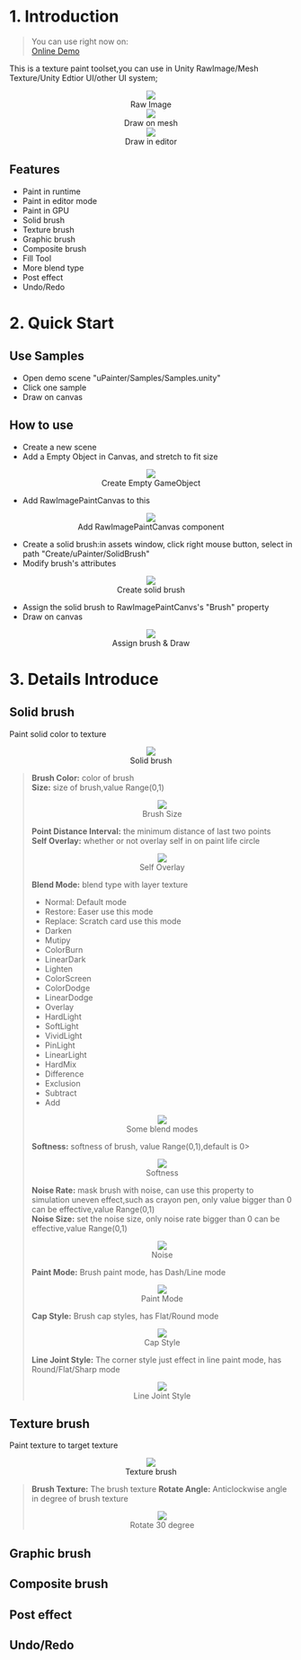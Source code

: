 # 1. Introduction
> You can use right now on:  
> [Online Demo](https://wingcd.github.io/upainter-demo/samples/)

This is a texture paint toolset,you can use in Unity RawImage/Mesh Texture/Unity Edtior UI/other UI system;
<div align=center>
 <img src="./images/intro-1.png"> </img>
 <br/>
 Raw Image
</div>

<div align=center>
 <img src="./images/intro-2.png"> </img>
 <br/>
 Draw on mesh
</div>

<div align=center>
 <img src="./images/intro-3.png"> </img>
 <br/>
 Draw in editor
</div>

## Features
* Paint in runtime
* Paint in editor mode
* Paint in GPU
* Solid brush
* Texture brush
* Graphic brush
* Composite brush
* Fill Tool
* More blend type
* Post effect
* Undo/Redo
# 2. Quick Start
## Use Samples
* Open demo scene "uPainter/Samples/Samples.unity" 
* Click one sample
* Draw on canvas
## How to use 
* Create a new scene
* Add a Empty Object in Canvas, and stretch to fit size
<div align=center>
 <img src="./images/create-1.png"> </img>
 <br/>
 Create Empty GameObject
</div>

* Add RawImagePaintCanvas to this 
<div align=center>
 <img src="./images/create-2.png"> </img>
 <br/>
 Add RawImagePaintCanvas component
</div>

* Create a solid brush:in assets window, click right mouse button, select in path "Create/uPainter/SolidBrush"
* Modify brush's attributes
<div align=center>
 <img src="./images/create-3.png"> </img>
 <br/>
 Create solid brush
</div>

* Assign the solid brush to RawImagePaintCanvs's "Brush" property
* Draw on canvas
<div align=center>
 <img src="./images/create-4.png"> </img>
 <br/>
 Assign brush & Draw
</div>

# 3. Details Introduce
## Solid brush 
Paint solid color to texture
<div align=center>
 <img src="./images/brush-1.png"> </img>
 <br/>
 Solid brush
</div>

> <b>Brush Color:</b> color of brush  
> <b>Size:</b> size of brush,value Range(0,1) 
>  
> <div align=center>  
> <img src="./images/brush-1-8.png"> </img>  
> <br/>  
> Brush Size 
> </div> 
> 
> <b>Point Distance Interval:</b> the minimum distance of last two points  
> <b>Self Overlay:</b> whether or not overlay self in on paint life circle    
> <div align=center>  
> <img src="./images/brush-1-1.png"> </img>  
> <br/>  
> Self Overlay  
> </div>  
>  
> <b>Blend Mode:</b> blend type with layer texture
> * Normal: Default mode  
> * Restore: Easer use this mode  
> * Replace: Scratch card use this mode  
> * Darken  
> * Mutipy  
> * ColorBurn  
> * LinearDark  
> * Lighten  
> * ColorScreen  
> * ColorDodge  
> * LinearDodge  
> * Overlay  
> * HardLight  
> * SoftLight  
> * VividLight  
> * PinLight  
> * LinearLight  
> * HardMix  
> * Difference  
> * Exclusion  
> * Subtract  
> * Add  
>  
> <div align=center>  
> <img src="./images/brush-1-2.png"> </img>  
> <br/>  
> Some blend modes  
> </div> 
>  
> <b>Softness:</b> softness of brush, value Range(0,1),default is 0>  
> <div align=center>  
> <img src="./images/brush-1-3.png"> </img>  
> <br/>  
> Softness
> </div> 
>  
> <b>Noise Rate:</b> mask brush with noise, can use this property to simulation uneven effect,such as crayon pen, only value bigger than 0 can be effective,value Range(0,1)  
> <b>Noise Size:</b> set the noise size, only noise rate bigger than 0 can be effective,value Range(0,1)  
> 
> <div align=center>  
> <img src="./images/brush-1-4.png"> </img>  
> <br/>  
> Noise
> </div> 
>  
> <b>Paint Mode:</b> Brush paint mode, has Dash/Line mode
> 
> <div align=center>  
> <img src="./images/brush-1-5.png"> </img>  
> <br/>  
> Paint Mode
> </div> 
>  
> <b>Cap Style:</b> Brush cap styles, has Flat/Round mode
> 
> <div align=center>  
> <img src="./images/brush-1-6.png"> </img>  
> <br/>  
> Cap Style
> </div> 
>  
> <b>Line Joint Style:</b> The corner style just effect in line paint mode, has Round/Flat/Sharp mode
> 
> <div align=center>  
> <img src="./images/brush-1-7.png"> </img>  
> <br/>  
> Line Joint Style
> </div> 
>  

## Texture brush
Paint texture to target texture

<div align=center>  
<img src="./images/brush-2.png"> </img>  
<br/>  
Texture brush
</div> 

> <b>Brush Texture:</b> The brush texture
> <b>Rotate Angle:</b> Anticlockwise angle in degree of brush texture
> 
> <div align=center>  
> <img src="./images/brush-2-1.png"> </img>  
> <br/>  
> Rotate 30 degree
> </div> 
>  

## Graphic brush
## Composite brush
## Post effect
## Undo/Redo